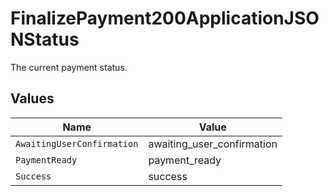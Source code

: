 # FinalizePayment200ApplicationJSONStatus

The current payment status.


## Values

| Name                       | Value                      |
| -------------------------- | -------------------------- |
| `AwaitingUserConfirmation` | awaiting_user_confirmation |
| `PaymentReady`             | payment_ready              |
| `Success`                  | success                    |